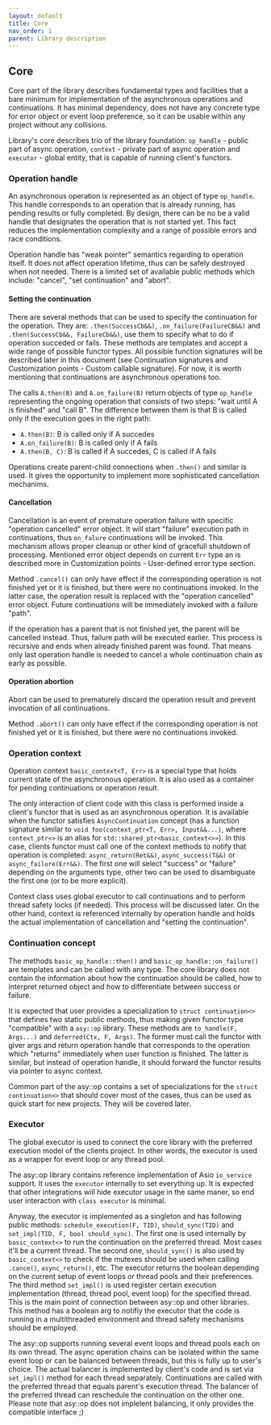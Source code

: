 ```yaml
---
layout: default
title: Core
nav_order: 1
parent: Library description
---
```


## Core
Core part of the library describes fundamental types and facilities that a bare minimum for implementation of the asynchronous operations and continuations. It has minimal dependency, does not have any concrete type for error object or event loop preference, so it can be usable within any project without any collisions.

Library's core describes trio of the library foundation: `op_handle` - public part of async operation, `context` - private part of async operation and `executor` - global entity, that is capable of running client's functors.

### Operation handle
An asynchronous operation is represented as an object of type `op_handle`. This handle corresponds to an operation that is already running, has pending results or fully completed. By design, there can be no be a valid handle that designates the operation that is not started yet. This fact reduces the implementation complexity and a range of possible errors and race conditions.

Operation handle has "weak pointer" semantics regarding to operation itself. It does not affect operation lifetime, thus can be safely destroyed when not needed. There is a limited set of available public methods which include: "cancel", "set continuation" and "abort".

#### Setting the continuation
There are several methods that can be used to specify the continuation for the operation. They are: `.then(SuccessCb&&)`, `.on_failure(FailureCB&&)` and `.then(SuccessCb&&, FailureCb&&)`, use them to specify what to do if operation succeded or fails. These methods are templates and accept a wide range of possible functor types. All possible function signatures will be described later in this document (see Continuation signatures and Customization points - Custom callable signature). For now, it is worth mentioning that continuations are asynchronous operations too. 

The calls  `A.then(B)` and `A.on_failure(B)` return objects of type `op_handle` representing the ongoing operation that consists of two steps: "wait until A is finished" and "call B". The difference between them is that B is called only if the execution goes in the right path:
* `A.then(B)`: B is called only if A succedes
* `A.on_failure(B)`: B is called only if A fails
* `A.then(B, C)`: B is called if A succedes, C is called if A fails

Operations create parent-child connections when `.then()` and similar is used. It gives the opportunity to implement more sophisticated cancellation mechanims.

#### Cancellation
Cancellation is an event of premature operation failure with specific "operation cancelled" error object. It will start "failure" execution path in continuations, thus `on_falure` continuations will be invoked. This mechanism allows proper cleanup or other kind of gracefull shutdown of processing. Mentioned error object depends on current `Err` type an is described more in Customization points - User-defined error type section.

Method `.cancel()` can only have effect if the corresponding operation is not finished yet or it is finished, but there were no continuations invoked. In the latter case, the operation result is replaced with the "operation cancelled" error object. Future continuations will be immediately invoked with a failure "path".

If the operation has a parent that is not finished yet, the parent will be cancelled instead. Thus, failure path will be executed earlier. This process is recursive and ends when already finished parent was found. That means only last operation handle is needed to cancel a whole continuation chain as early as possible.

#### Operation abortion
Abort can be used to prematurely discard the operation result and prevent invocation of all continuations.

Method `.abort()` can only have effect if the corresponding operation is not finished yet or it is finished, but there were no continuations invoked.

### Operation context
Operation context `basic_context<T, Err>` is a special type that holds current state of the asynchronous operation. It is also used as a container for pending continuations or operation result.

The only interaction of client code with this class is performed inside a client's functor that is used as an asynchronous operation. It is available when the functor satisfies `AsyncContinuation` concept (has a function signature similar to `void foo(context_ptr<T, Err>, Input&&...)`, where `context_ptr<>` is an alias for `std::shared_ptr<basic_context<>>`). 
In this case, clients functor must call one of the context methods to notify that operation is completed: `async_return(Ret&&)`, `async_success(T&&)` or `async_failure(Err&&)`. The first one will select "success" or "failure" depending on the arguments type, other two can be used to disambiguate the first one (or to be more explicit).

Context class uses global executor to call continuations and to perform thread safety locks (if needed). This process will be discussed later. On the other hand, context is referenced internally by operation handle and holds the actual implementation of cancellation and "setting the continuation".

### Continuation concept
The methods `basic_op_handle::then()` and `basic_op_handle::on_failure()` are templates and can be called with any type. The core library does not contain the information about how the continuation should be called, how to interpret returned object and how to differentiate between success or failure. 

It is expected that user provides a specialization to `struct continuation<>` that defines two static public methods, thus making given functor type "compatible" with a `asy::op` library. These methods are `to_handle(F, Args...)` and `deferred(Ctx, F, Args)`. The former must call the functor with giver args and return operation handle that corresponds to the operation which "returns" immediately when user function is finished. The latter is similar, but instead of operation handle, it should forward the functor results via pointer to async context.

Common part of the asy::op contains a set of specializations for the `struct continuation<>` that should cover most of the cases, thus can be used as quick start for new projects. They will be covered later.

### Executor
The global executor is used to connect the core library with the preferred execution model of the clients project. In other words, the executor is used as a wrapper for event loop or any thread pool.

The asy::op library contains reference implementation of Asio `io_service` support. It uses the `executor` internally to set everything up. It is expected that other integrations will hide executor usage in the same maner, so end user interaction with `class executor` is minimal.

Anyway, the executor is implemented as a singleton and has following public methods: `schedule_execution(F, TID)`, `should_sync(TID)` and `set_impl(TID, F, bool should_sync)`.  The first one is used internally by `basic_context<>` to run the continuation on the preferred thread. Most cases it'll be a current thread. The second one, `should_sync()` is also used by `basic_context<>` to check if the mutexes should be used when calling `.cance()`, `async_return()`, etc. The executor returns the boolean depending on the current setup of event loops or thread pools and their preferences. The third method `set_impl()` is used register certain execution implementation (thread, thread pool, event loop) for the specified thread. This is the main point of connection between asy::op and other libraries. This method has a boolean arg to notifiy the executor that the code is running in a multithreaded environment and thread safety mechanisms should be employed.

The asy::op supports running several event loops and thread pools each on its own thread. The async operation chains can be isolated within the same event loop or can be balanced between threads, but this is fully up to user's choice. The actual balancer is implemented by client's code and is set via `set_impl()` method for each thread separately. Continuations are called with the preferred thread that equals parent's execution thread. The balancer of the preferred thread can reschedule the continuation on the other one. Please note that asy::op does not implelent balancing, it only provides the compatible interface ;)
<!--stackedit_data:
eyJoaXN0b3J5IjpbLTkxNTU1MTY0M119
-->